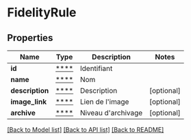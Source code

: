 # FidelityRule

## Properties
Name | Type | Description | Notes
------------ | ------------- | ------------- | -------------
**id** | [****](.md) | Identifiant | 
**name** | [****](.md) | Nom | 
**description** | [****](.md) | Description | [optional] 
**image_link** | [****](.md) | Lien de l&#x27;image | [optional] 
**archive** | [****](.md) | Niveau d&#x27;archivage | [optional] 

[[Back to Model list]](../../README.md#documentation-for-models) [[Back to API list]](../../README.md#documentation-for-api-endpoints) [[Back to README]](../../README.md)

